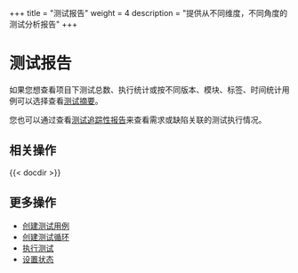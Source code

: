 +++
title = "测试报告"
weight = 4
description = "提供从不同维度，不同角度的测试分析报告"
+++

# 测试报告

如果您想查看项目下测试总数、执行统计或按不同版本、模块、标签、时间统计用例可以选择查看[测试摘要](./summary/)。

您也可以通过查看[测试追踪性报告](./report/)来查看需求或缺陷关联的测试执行情况。

## 相关操作

{{< docdir >}}

## 更多操作

- [创建测试用例](../case-management/create-case)
- [创建测试循环](../test-cycle/create-cycle)
- [执行测试](../execution-test/execution)
- [设置状态](../setting/status)